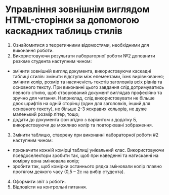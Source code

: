 # Управління зовнішнім виглядом HTML-сторінки за допомогою каскадних таблиць стилів

1. Ознайомитися з теоретичними відомостями, необхідними для виконання роботи.
2. Використовуючи результати лабораторної роботи №2 доповнити резюме студента наступним чином:

- змінити зовнішній вигляд документа, використовуючи каскадні таблиці стилів: змінити відступи між елементами, їхнє вирівнювання; змінити колір, розмір та насиченість текстів заголовків всіх рівнів та основного тексту. При виконанні цього завдання слід дотримуватись певного стилю, щоб створюваний документ виглядав професійно та зручно для читання. Наприклад, слід використовувати не більше двох шрифтів на одній сторінці (один для заголовків, інший для основного тексту), не більше 2-3 яскравих кольорів, не дуже маленький розмір літер, тощо;
- додати до документа фон згідно з варіантом з додатку Б, використовуючи де можливо колір та повторювані зображення.

3. Змінити таблицю, створену при виконанні лабораторної роботи #2 наступним чином:

- призначити кожній комірці таблиці унікальний клас. Використовуючи псевдоселектори зробити так, щоб при наведенні та натисканні на комірку вона змінювала колір;
- зробити так, щоб комірки останнього рядка змінювали колір плавно протягом деякого часу (0,5 – 2с на вибір студента).

4. Оформити звіт з роботи.
5. Відповісти на контрольні питання.
